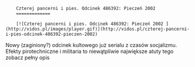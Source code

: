 
        Czterej pancerni i pies. Odcinek 486392: Pieczeń 2002 
        =============
        
        [![Czterej pancerni i pies. Odcinek 486392: Pieczeń 2002 ](http://vidos.pl/images/player.gif)](http://vidos.pl/czterej-pancerni-i-pies-odcinek-486392-pieczen-2002)
        
        
 Nowy (zaginiony?) odcinek kultowego już serialu z czasów socjalizmu. Efekty pirotechniczne i militaria to niewątpliwie największe atuty tego zobacz pełny opis
    